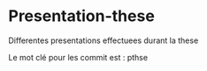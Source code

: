 # Presentation-these
Differentes presentations effectuees durant la these

Le mot clé pour les commit est : pthse
